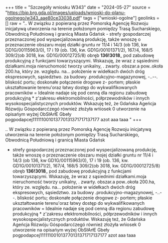 +++
title = "Szczegóły wniosku W343"
date = "2024-05-27"
source = "https://bip.brg.gda.pl/images/uploads/wnioski-do-planu-ogolnego/w343_aae80ce33038.pdf"
tags = ["wnioski-ogolne"]
geolinks = []
raw = ".. W związku z popieraną przez Pomorską Agencję Rozwoju inicjatywą utworzenia na terenie położonym pomiędzy Trasą Sucharskiego, Obwodnicą Południową i granicą Miasta Gdańsk - strefy gospodarczej przeznaczonej pod wyspecjalizowaną produkcję, także wnoszę o przeznaczenie obszaru mojej działki gruntu nr 11/4 i 14/3 (ob 136, kw GD1G/00115963/0), 17 i 19 (ob. 136, kw. GD1G/00101371/2), 167/4, 168/5  309/2(ob 3018, kw. GD1G/00012725/8) obręb __136!3018___ pod zabudowę produkcyjną z funkcjami towarzyszącymi. Wskazuję, że wraz z sąsiednimi działkami.moja nieruchomość tworzy unikalny, . zwarty. obszar.a pow..okoła 200.ha, który ze. względu. na... położenie w widełkach dwóch dróg ekspresowych, sąsiedztwo. za budowy .produkcyjno-magazynowej, -..--. bliskość portu; doskonałe połączenie drogowe z- portem; płaskie ukształtowanie terenu'oraz łatwy dostęp do wykwalifikowanych pracowników = Idealnie nadaje się pod cenną dla regionu zabudowę produkcyjną * z'zakresu ełektromobilności, półprzewodników i innych wysokospecjalistycznych produktów. Wskazuję też, że Gdańska Ageńcja Rózwóju Góspodarcćzegó również złożyła wńiosek 0 utworzenie na opisańym wyżej ObSłArłE Gbeły pogpodapcej111111001013770131371717137177 azot aaa taaa "
+++

.. W związku z popieraną przez Pomorską Agencję Rozwoju inicjatywą utworzenia na terenie
położonym pomiędzy Trasą Sucharskiego, Obwodnicą Południową i granicą Miasta Gdańsk
- strefy gospodarczej przeznaczonej pod wyspecjalizowaną produkcję, także wnoszę o przeznaczenie
obszaru mojej działki gruntu nr 11/4 i 14/3 (ob 136, kw GD1G/00115963/0), 17 i 19 (ob. 136, kw. GD1G/00101371/2),
167/4, 168/5  309/2(ob 3018, kw. GD1G/00012725/8)
obręb __136!3018___ pod zabudowę produkcyjną z funkcjami towarzyszącymi. Wskazuję, że wraz z sąsiednimi
działkami.moja nieruchomość tworzy unikalny, . zwarty. obszar.a pow..okoła 200.ha, który ze. względu. na...
położenie w widełkach dwóch dróg ekspresowych, sąsiedztwo. za budowy .produkcyjno-magazynowej, -..--.
bliskość portu; doskonałe połączenie drogowe z- portem; płaskie ukształtowanie terenu'oraz łatwy dostęp
do wykwalifikowanych pracowników = Idealnie nadaje się pod cenną dla regionu zabudowę produkcyjną *
z'zakresu ełektromobilności, półprzewodników i innych wysokospecjalistycznych produktów. Wskazuję też,
że Gdańska Ageńcja Rózwóju Góspodarcćzegó również złożyła wńiosek 0 utworzenie na opisańym wyżej
ObSłArłE Gbeły pogpodapcej111111001013770131371717137177 azot aaa taaa



